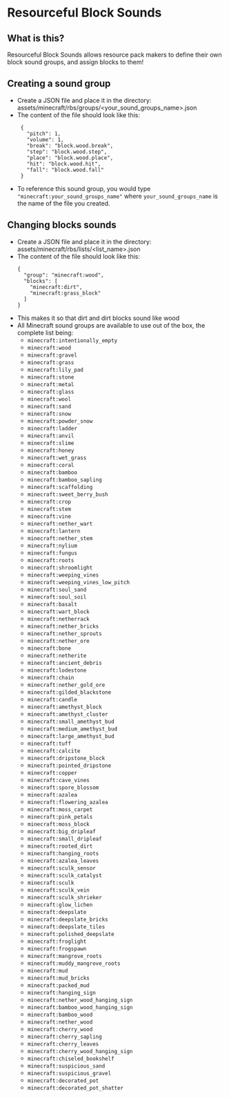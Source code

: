 # Resourceful Block Sounds

## What is this?
Resourceful Block Sounds allows resource pack makers to define their own block sound groups, and assign blocks to them!

## Creating a sound group
- Create a JSON file and place it in the directory: assets/minecraft/rbs/groups/<your_sound_groups_name>.json
- The content of the file should look like this:
   ```
    {
      "pitch": 1,
      "volume": 1,
      "break": "block.wood.break",
      "step": "block.wood.step",
      "place": "block.wood.place",
      "hit": "block.wood.hit",
      "fall": "block.wood.fall"
    }
    ```
 - To reference this sound group, you would type `"minecraft:your_sound_groups_name"` where `your_sound_groups_name` is the name of the file you created.

## Changing blocks sounds
- Create a JSON file and place it in the directory: assets/minecraft/rbs/lists/<list_name>.json
- The content of the file should look like this:
  ```
  {
    "group": "minecraft:wood",
    "blocks": [
      "minecraft:dirt",
      "minecraft:grass_block"
    ]
  }
  ```
- This makes it so that dirt and dirt blocks sound like wood
- All Minecraft sound groups are available to use out of the box, the complete list being:
  - `minecraft:intentionally_empty`
  - `minecraft:wood`
  - `minecraft:gravel`
  - `minecraft:grass`
  - `minecraft:lily_pad`
  - `minecraft:stone`
  - `minecraft:metal`
  - `minecraft:glass`
  - `minecraft:wool`
  - `minecraft:sand`
  - `minecraft:snow`
  - `minecraft:powder_snow`
  - `minecraft:ladder`
  - `minecraft:anvil`
  - `minecraft:slime`
  - `minecraft:honey`
  - `minecraft:wet_grass`
  - `minecraft:coral`
  - `minecraft:bamboo`
  - `minecraft:bamboo_sapling`
  - `minecraft:scaffolding`
  - `minecraft:sweet_berry_bush`
  - `minecraft:crop`
  - `minecraft:stem`
  - `minecraft:vine`
  - `minecraft:nether_wart`
  - `minecraft:lantern`
  - `minecraft:nether_stem`
  - `minecraft:nylium`
  - `minecraft:fungus`
  - `minecraft:roots`
  - `minecraft:shroomlight`
  - `minecraft:weeping_vines`
  - `minecraft:weeping_vines_low_pitch`
  - `minecraft:soul_sand`
  - `minecraft:soul_soil`
  - `minecraft:basalt`
  - `minecraft:wart_block`
  - `minecraft:netherrack`
  - `minecraft:nether_bricks`
  - `minecraft:nether_sprouts`
  - `minecraft:nether_ore`
  - `minecraft:bone`
  - `minecraft:netherite`
  - `minecraft:ancient_debris`
  - `minecraft:lodestone`
  - `minecraft:chain`
  - `minecraft:nether_gold_ore`
  - `minecraft:gilded_blackstone`
  - `minecraft:candle`
  - `minecraft:amethyst_block`
  - `minecraft:amethyst_cluster`
  - `minecraft:small_amethyst_bud`
  - `minecraft:medium_amethyst_bud`
  - `minecraft:large_amethyst_bud`
  - `minecraft:tuff`
  - `minecraft:calcite`
  - `minecraft:dripstone_block`
  - `minecraft:pointed_dripstone`
  - `minecraft:copper`
  - `minecraft:cave_vines`
  - `minecraft:spore_blossom`
  - `minecraft:azalea`
  - `minecraft:flowering_azalea`
  - `minecraft:moss_carpet`
  - `minecraft:pink_petals`
  - `minecraft:moss_block`
  - `minecraft:big_dripleaf`
  - `minecraft:small_dripleaf`
  - `minecraft:rooted_dirt`
  - `minecraft:hanging_roots`
  - `minecraft:azalea_leaves`
  - `minecraft:sculk_sensor`
  - `minecraft:sculk_catalyst`
  - `minecraft:sculk`
  - `minecraft:sculk_vein`
  - `minecraft:sculk_shrieker`
  - `minecraft:glow_lichen`
  - `minecraft:deepslate`
  - `minecraft:deepslate_bricks`
  - `minecraft:deepslate_tiles`
  - `minecraft:polished_deepslate`
  - `minecraft:froglight`
  - `minecraft:frogspawn`
  - `minecraft:mangrove_roots`
  - `minecraft:muddy_mangrove_roots`
  - `minecraft:mud`
  - `minecraft:mud_bricks`
  - `minecraft:packed_mud`
  - `minecraft:hanging_sign`
  - `minecraft:nether_wood_hanging_sign`
  - `minecraft:bamboo_wood_hanging_sign`
  - `minecraft:bamboo_wood`
  - `minecraft:nether_wood`
  - `minecraft:cherry_wood`
  - `minecraft:cherry_sapling`
  - `minecraft:cherry_leaves`
  - `minecraft:cherry_wood_hanging_sign`
  - `minecraft:chiseled_bookshelf`
  - `minecraft:suspicious_sand`
  - `minecraft:suspicious_gravel`
  - `minecraft:decorated_pot`
  - `minecraft:decorated_pot_shatter`
